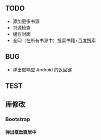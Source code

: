 ## TODO

* 添加更多书源
* 书源检查
* 缓存封面
* 全网（在所有书源中）搜索书籍+百度搜索



## BUG

* 弹出框响应 Android 的返回键


## TEST

## 库修改

### Bootstrap

#### 弹出框垂直居中


